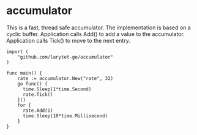 # accumulator

This is a fast, thread safe accumulator. The implementation is based on a cyclic buffer. 
Application calls Add() to add a value to the accumulator. Application calls Tick() to move to the next entry.

	import (
		"github.com/larytet-go/accumulator"
	)

	func main() {
		rate := accumulator.New("rate", 32)
		go func() {
		  time.Sleep(1*time.Second)
		  rate.Tick()
		}()
		for {
		  rate.Add(1)
		  time.Sleep(10*time.Millisecond)
		}
	}

